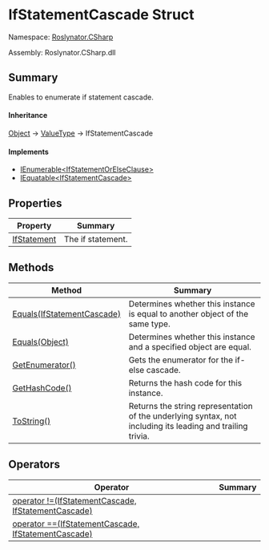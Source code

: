 # IfStatementCascade Struct

Namespace: [Roslynator.CSharp](../README.md)

Assembly: Roslynator\.CSharp\.dll

## Summary

Enables to enumerate if statement cascade\.

#### Inheritance

[Object](https://docs.microsoft.com/en-us/dotnet/api/system.object) &#x2192; [ValueType](https://docs.microsoft.com/en-us/dotnet/api/system.valuetype) &#x2192; IfStatementCascade

#### Implements

* [IEnumerable\<IfStatementOrElseClause>](https://docs.microsoft.com/en-us/dotnet/api/system.collections.generic.ienumerable-1)
* [IEquatable\<IfStatementCascade>](https://docs.microsoft.com/en-us/dotnet/api/system.iequatable-1)

## Properties

| Property| Summary|
| --- | --- |
| [IfStatement](IfStatement/README.md) | The if statement\. |

## Methods

| Method| Summary|
| --- | --- |
| [Equals(IfStatementCascade)](Equals/README.md) | Determines whether this instance is equal to another object of the same type\. |
| [Equals(Object)](Equals/README.md) | Determines whether this instance and a specified object are equal\. |
| [GetEnumerator()](GetEnumerator/README.md) | Gets the enumerator for the if\-else cascade\. |
| [GetHashCode()](GetHashCode/README.md) | Returns the hash code for this instance\. |
| [ToString()](ToString/README.md) | Returns the string representation of the underlying syntax, not including its leading and trailing trivia\. |

## Operators

| Operator| Summary|
| --- | --- |
| [operator !=(IfStatementCascade, IfStatementCascade)](op_Inequality/README.md) | |
| [operator ==(IfStatementCascade, IfStatementCascade)](op_Equality/README.md) | |

